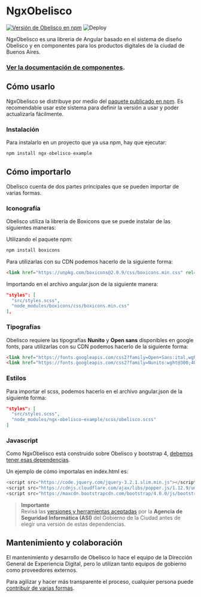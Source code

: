 # NgxObelisco

[![Versión de Obelisco en npm](https://img.shields.io/npm/v/ngx-obelisco-example?label=NgxObelisco%20en%20npm&logo=npm)](https://www.npmjs.com/package/ngx-obelisco-example)
![Deploy](https://github.com/gcba/ngx-obelisco/workflows/Build%20and%20Deploy/badge.svg?branch=main)

NgxObelisco es una libreria de Angular basado en el sistema de diseño Obelisco y en componentes para los productos digitales de la ciudad de Buenos Aires.

### [Ver la documentación de componentes](https://gcba.github.io/estandares/componentes/web//).

## Cómo usarlo

NgxObelisco se distribuye por medio del [paquete publicado en npm](https://www.npmjs.com/package/ngx-obelisco-example).
Es recomendable usar este sistema para definir la versión a usar y poder actualizarla fácilmente.

### Instalación

Para instalarlo en un proyecto que ya usa npm, hay que ejecutar:

```js
npm install ngx-obelisco-example
```

## Cómo importarlo

Obelisco cuenta de dos partes principales que se pueden importar de varias formas.

### Iconografía

Obelisco utiliza la librería de Boxicons que se puede instalar de las siguientes maneras:

Utilizando el paquete npm:

```js
npm install boxicons
```

Para utilizarlas con su CDN podemos hacerlo de la siguiente forma:

```html
<link href="https://unpkg.com/boxicons@2.0.9/css/boxicons.min.css" rel="stylesheet" />
```

Importando en el archivo angular.json de la siguiente manera:

```json
"styles": [
  "src/styles.scss",
  "node_modules/boxicons/css/boxicons.min.css"
],
```

### Tipografías

Obelisco requiere las tipografías **Nunito** y **Open sans** disponibles en google fonts, para utilizarlas con su CDN podemos hacerlo de la siguiente forma:

```html
<link href="https://fonts.googleapis.com/css2?family=Open+Sans:ital,wght@0,400;0,600;0,700;1,400&display=swap" rel="stylesheet" />
<link href="https://fonts.googleapis.com/css2?family=Nunito:wght@300;400;600;700&display=swap" rel="stylesheet"></link>
```

### Estilos

Para importar el scss, podemos hacerlo en el archivo angular.json de la siguiente forma:

```json
"styles": [
  "src/styles.scss",
  "node_modules/ngx-obelisco-example/scss/obelisco.scss"
]
```

### Javascript

Como NgxObelisco está construido sobre Obelisco y bootstrap 4, [debemos tener esas dependencias](https://getbootstrap.com/docs/4.6/getting-started/introduction/#js).

Un ejemplo de cómo importalas en index.html es:

```js
<script src="https://code.jquery.com/jquery-3.2.1.slim.min.js"></script>
<script src="https://cdnjs.cloudflare.com/ajax/libs/popper.js/1.12.9/umd/popper.min.js"></script>
<script src="https://maxcdn.bootstrapcdn.com/bootstrap/4.0.0/js/bootstrap.min.js"></script>
```

> **Importante** <br>
> Revisá las [versiones y herramientas aceptadas](https://asijira-confluence.buenosaires.gob.ar/display/ASI/Versiones++y+Herramientas+aceptadas+por+la+ASI) por la **Agencia de Seguridad Informática (ASI)** del Gobierno de la Ciudad antes de elegir una versión de estas dependencias.

## Mantenimiento y colaboración

El mantenimiento y desarrollo de Obelisco lo hace el equipo de la Dirección General de Experiencia Digital, pero lo utilizan tanto equipos de gobierno como proveedores externos.

Para agilizar y hacer más transparente el proceso, cualquier persona puede [contribuir de varias formas](CONTRIBUTING.md).
